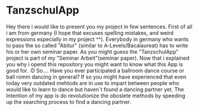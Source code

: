 # TanzschulApp
Hey there i would like to present you my project in few sentences.
First of all i am from germany (I hope that excuses spelling mistakes, and weird expressions especially in my project ^^).
Everybody in germany who wants to pass the so called "Abitur" (similar to A-Levels/Bacalaureat) has to write his or her own seminar paper.
As you might guess the "TanzschulApp" project is part of  my "Seminar Arbeit"(seminar paper).
Now that i explained you why i opend this repository you might want to know what this App is good for. :D
So.... Have you ever participated a ballroom dance course or ball romm dancing in general? If so you might have experienced that
even today very outdated mehtods are in use to impart between people who would like to learn to dance but haven´t found a dancing partner yet.
The Intention of my app is  do revolutionize the oboslete methods by speeding up the searching process to find a dancing partner.
